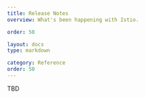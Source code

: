 ```yaml
---
title: Release Notes
overview: What's been happening with Istio.

order: 50

layout: docs
type: markdown

category: Reference
order: 50
---
```


TBD
